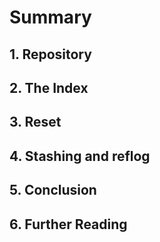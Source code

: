 # Summary

## 1. Repository

## 2. The Index

## 3. Reset

## 4. Stashing and reflog

## 5. Conclusion

## 6. Further Reading



